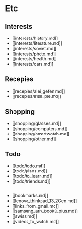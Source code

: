 
# Etc

## Interests
* [[interests/history.md]]
* [[interests/literature.md]]
* [[interests/soviet.md]]
* [[interests/photo.md]]
* [[interests/health.md]]
* [[interests/cars.md]]

## Recepies
* [[recepies/alei_gefen.md]]
* [[recepies/irish_pie.md]]

## Shopping
* [[shopping/glasses.md]]
* [[shopping/computers.md]]
* [[shopping/smartwatch.md]]
* [[shopping/other.md]]

## Todo
* [[todo/todo.md]]
* [[todo/plans.md]]
* [[todo/to_learn.md]]
* [[todo/friends.md]]

## 
* [[bookmarks.md]]
* [[lenovo_thinkpad_13_2Gen.md]]
* [[links_from_gmail.md]]
* [[samsung_ativ_book9_plus.md]]
* [[swiss.md]]
* [[videos_to_watch.md]]


